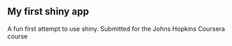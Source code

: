 ## My first shiny app

A fun first attempt to use shiny. Submitted for the Johns Hopkins Coursera course
